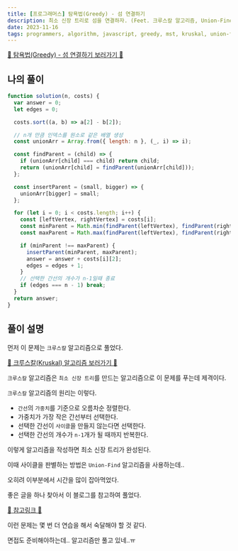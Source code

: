 ```yaml
---
title: [프로그래머스] 탐욕법(Greedy) - 섬 연결하기
description: 최소 신장 트리로 섬을 연결하자. (Feet. 크루스칼 알고리즘, Union-Find)
date: 2023-11-16
tags: programmers, algorithm, javascript, greedy, mst, kruskal, union-find
---
```


[📌 탐욕법(Greedy) - 섬 연결하기 보러가기 📌](https://school.programmers.co.kr/learn/courses/30/lessons/42861)

## 나의 풀이

```js
function solution(n, costs) {
  var answer = 0;
  let edges = 0;

  costs.sort((a, b) => a[2] - b[2]);

  // n개 만큼 인덱스를 원소로 같은 배열 생성
  const unionArr = Array.from({ length: n }, (_, i) => i);

  const findParent = (child) => {
    if (unionArr[child] === child) return child;
    return (unionArr[child] = findParent(unionArr[child]));
  };

  const insertParent = (small, bigger) => {
    unionArr[bigger] = small;
  };

  for (let i = 0; i < costs.length; i++) {
    const [leftVertex, rightVertex] = costs[i];
    const minParent = Math.min(findParent(leftVertex), findParent(rightVertex));
    const maxParent = Math.max(findParent(leftVertex), findParent(rightVertex));

    if (minParent !== maxParent) {
      insertParent(minParent, maxParent);
      answer = answer + costs[i][2];
      edges = edges + 1;
    }
    // 선택한 간선의 개수가 n-1일때 종료
    if (edges === n - 1) break;
  }
  return answer;
}
```

## 풀이 설명

먼저 이 문제는 `크루스칼` 알고리즘으로 풀었다.

[📌 크루스칼(Kruskal) 알고리즘 보러가기 📌](https://ko.wikipedia.org/wiki/%ED%81%AC%EB%9F%AC%EC%8A%A4%EC%BB%AC_%EC%95%8C%EA%B3%A0%EB%A6%AC%EC%A6%98)

`크루스칼` 알고리즘은 `최소 신장 트리`를 만드는 알고리즘으로 이 문제를 푸는데 제격이다.

`크루스칼` 알고리즘의 원리는 이렇다.

- `간선`의 `가중치`를 기준으로 오름차순 정렬한다.
- 가중치가 가장 작은 간선부터 선택한다.
- 선택한 간선이 `사이클`을 만들지 않는다면 선택한다.
- 선택한 간선의 개수가 `n-1`개가 될 때까지 반복한다.

이렇게 알고리즘을 작성하면 최소 신장 트리가 완성된다.

이때 사이클을 판별하는 방법은 `Union-Find` 알고리즘을 사용하는데..

오히려 이부분에서 시간을 많이 잡아먹었다.

좋은 글을 하나 찾아서 이 블로그를 참고하여 풀었다.

[📌 참고링크 📌](https://wikidocs.net/207012)

이런 문제는 몇 번 더 연습을 해서 숙달해야 할 것 같다.

면접도 준비해야하는데.. 알고리즘만 풀고 있네..ㅠ
